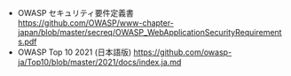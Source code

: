 * OWASP セキュリティ要件定義書  
https://github.com/OWASP/www-chapter-japan/blob/master/secreq/OWASP_WebApplicationSecurityRequirements.pdf
* OWASP Top 10 2021 (日本語版)
https://github.com/owasp-ja/Top10/blob/master/2021/docs/index.ja.md